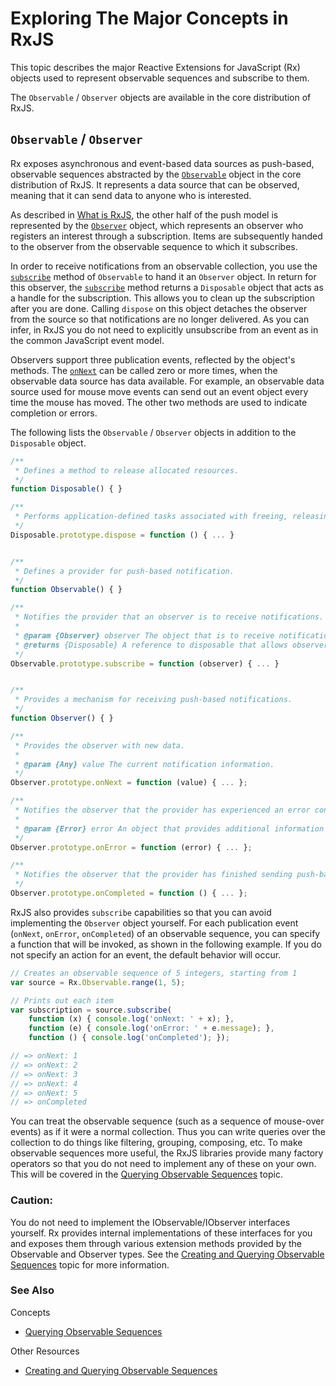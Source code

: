 # Exploring The Major Concepts in RxJS #

This topic describes the major Reactive Extensions for JavaScript (Rx) objects used to represent observable sequences and subscribe to them.

The `Observable` / `Observer` objects are available in the core distribution of RxJS.

## `Observable` / `Observer` ##

Rx exposes asynchronous and event-based data sources as push-based, observable sequences abstracted by the [`Observable`](https://github.com/Reactive-Extensions/RxJS/blob/master/doc/api/core/observable.md) object in the core distribution of RxJS. It represents a data source that can be observed, meaning that it can send data to anyone who is interested.

As described in [What is RxJS](what.md), the other half of the push model is represented by the [`Observer`](https://github.com/Reactive-Extensions/RxJS/blob/master/doc/api/core/observer.md) object, which represents an observer who registers an interest through a subscription. Items are subsequently handed to the observer from the observable sequence to which it subscribes.

In order to receive notifications from an observable collection, you use the [`subscribe`](https://github.com/Reactive-Extensions/RxJS/blob/master/doc/api/core/observable.md#rxobservableprototypesubscribeobserver--onnext-onerror-oncompleted) method of `Observable` to hand it an `Observer` object. In return for this observer, the [`subscribe`](https://github.com/Reactive-Extensions/RxJS/blob/master/doc/api/core/observable.md#rxobservableprototypesubscribeobserver--onnext-onerror-oncompleted) method returns a `Disposable` object that acts as a handle for the subscription. This allows you to clean up the subscription after you are done.  Calling `dispose` on this object detaches the observer from the source so that notifications are no longer delivered. As you can infer, in RxJS you do not need to explicitly unsubscribe from an event as in the common JavaScript event model.

Observers support three publication events, reflected by the object's methods. The [`onNext`](https://github.com/Reactive-Extensions/RxJS/blob/master/doc/api/core/observer.md#rxobserverprototypeonnextvalue) can be called zero or more times, when the observable data source has data available. For example, an observable data source used for mouse move events can send out an event object every time the mouse has moved. The other two methods are used to indicate completion or errors.

The following lists the `Observable` / `Observer` objects in addition to the `Disposable` object.

```js
/**
 * Defines a method to release allocated resources.
 */
function Disposable() { }

/**
 * Performs application-defined tasks associated with freeing, releasing, or resetting resources.
 */
Disposable.prototype.dispose = function () { ... }


/**
 * Defines a provider for push-based notification.
 */
function Observable() { }

/**
 * Notifies the provider that an observer is to receive notifications.
 *
 * @param {Observer} observer The object that is to receive notifications.
 * @returns {Disposable} A reference to disposable that allows observers to stop receiving notifications before the provider has finished sending them.
 */
Observable.prototype.subscribe = function (observer) { ... }


/**
 * Provides a mechanism for receiving push-based notifications.
 */
function Observer() { }

/**
 * Provides the observer with new data.
 *
 * @param {Any} value The current notification information.
 */
Observer.prototype.onNext = function (value) { ... };

/**
 * Notifies the observer that the provider has experienced an error condition.
 *
 * @param {Error} error An object that provides additional information about the error.
 */
Observer.prototype.onError = function (error) { ... };

/**
 * Notifies the observer that the provider has finished sending push-based notifications.
 */
Observer.prototype.onCompleted = function () { ... };
```

RxJS also provides `subscribe` capabilities so that you can avoid implementing the `Observer` object yourself. For each publication event (`onNext`, `onError`, `onCompleted`) of an observable sequence, you can specify a function that will be invoked, as shown in the following example. If you do not specify an action for an event, the default behavior will occur.

```js
// Creates an observable sequence of 5 integers, starting from 1
var source = Rx.Observable.range(1, 5);

// Prints out each item
var subscription = source.subscribe(
	function (x) { console.log('onNext: ' + x); },
	function (e) { console.log('onError: ' + e.message); },
	function () { console.log('onCompleted'); });

// => onNext: 1
// => onNext: 2
// => onNext: 3
// => onNext: 4
// => onNext: 5
// => onCompleted
```

You can treat the observable sequence (such as a sequence of mouse-over events) as if it were a normal collection. Thus you can write queries over the collection to do things like filtering, grouping, composing, etc. To make observable sequences more useful, the RxJS libraries provide many factory operators so that you do not need to implement any of these on your own. This will be covered in the [Querying Observable Sequences](querying.md) topic.

### Caution:
You do not need to implement the IObservable<T>/IObserver<T> interfaces yourself.  Rx provides internal implementations of these interfaces for you and exposes them through various extension methods provided by the Observable and Observer types.  See the [Creating and Querying Observable Sequences](creatingquerying.md) topic for more information.

### See Also

Concepts
- [Querying Observable Sequences](querying.md)

Other Resources
- [Creating and Querying Observable Sequences](creatingquerying.md)
